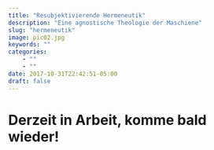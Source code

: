```yaml
---
title: "Resubjektivierende Hermeneutik"
description: "Eine agnostische Theologie der Maschiene"
slug: "hermeneutik"
image: pic02.jpg
keywords: ""
categories: 
    - ""
    - ""
date: 2017-10-31T22:42:51-05:00
draft: false
---
```


# Derzeit in Arbeit, komme bald wieder!
